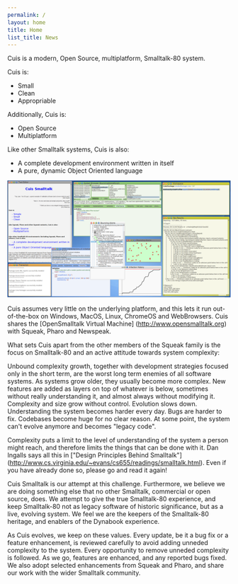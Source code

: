 ```yaml
---
permalink: /
layout: home
title: Home
list_title: News
---
```


Cuis is a modern, Open Source, multiplatform, Smalltalk-80 system.

Cuis is:

- Small
- Clean
- Appropriable


Additionally, Cuis is:

- Open Source
- Multiplatform

 
Like other Smalltalk systems, Cuis is also:

- A complete development environment written in itself
- A pure, dynamic Object Oriented language

<img src="./assets/imgs/screenshot.png">

Cuis assumes very little on the underlying platform, and this lets it run out-of-the-box on Windows, MacOS, Linux, ChromeOS and WebBrowsers. Cuis shares the [OpenSmalltalk Virtual Machine] (http://www.opensmalltalk.org) with Squeak, Pharo and Newspeak.

What sets Cuis apart from the other members of the Squeak family is the focus on Smalltalk-80 and an active attitude towards system complexity:

Unbound complexity growth, together with development strategies focused only in the short term, are the worst long term enemies of all software systems. As systems grow older, they usually become more complex. New features are added as layers on top of whatever is below, sometimes without really understanding it, and almost always without modifying it. Complexity and size grow without control. Evolution slows down. Understanding the system becomes harder every day. Bugs are harder to fix. Codebases become huge for no clear reason. At some point, the system can't evolve anymore and becomes "legacy code".

Complexity puts a limit to the level of understanding of the system a person might reach, and therefore limits the things that can be done with it. Dan Ingalls says all this in ["Design Principles Behind Smalltalk"] (http://www.cs.virginia.edu/~evans/cs655/readings/smalltalk.html). Even if you have already done so, please go and read it again!

Cuis Smalltalk is our attempt at this challenge. Furthermore, we believe we are doing something else that no other Smalltalk, commercial or open source, does. We attempt to give the true Smalltalk-80 experience, and keep Smalltalk-80 not as legacy software of historic significance, but as a live, evolving system. We feel we are the keepers of the Smalltalk-80 heritage, and enablers of the Dynabook experience.

As Cuis evolves, we keep on these values. Every update, be it a bug fix or a feature enhancement, is reviewed carefully to avoid adding unneded complexity to the system. Every opportunity to remove unneded complexity is followed. As we go, features are enhanced, and any reported bugs fixed. We also adopt selected enhancements from Squeak and Pharo, and share our work with the wider Smalltalk community.
